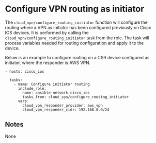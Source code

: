 # Configure VPN routing as initiator
The `cloud_vpn/configure_routing_initiator` function will configure the routing where
a VPN as initiator has been configured previously on Cisco IOS devices.
It is performed by calling the `cloud_vpn/configure_routing_initiator` task from the role.
The task will process variables needed for routing configuration and apply it to the device.

Below is an example to configure routing on a CSR device configured as initiator,
where the responder is AWS VPN.

```
- hosts: cisco_ios

  tasks:
    - name: Configure initiator routing
      include_role:
        name: ansible-network.cisco_ios
        tasks_from: cloud_vpn/configure_routing_initiator
      vars:
        cloud_vpn_responder_provider: aws_vpn
        cloud_vpn_responder_cidr: 192.168.0.0/24
```

## Notes
None
